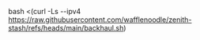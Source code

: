 bash <(curl -Ls --ipv4 https://raw.githubusercontent.com/wafflenoodle/zenith-stash/refs/heads/main/backhaul.sh)
